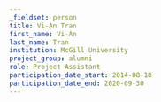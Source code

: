 ```yaml
---
_fieldset: person
title: Vi-An Tran
first_name: Vi-An
last_name: Tran
institution: McGill University
project_group: alumni
role: Project Assistant
participation_date_start: 2014-08-18
participation_date_end: 2020-09-30
---
```

